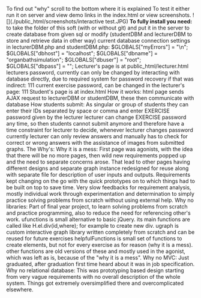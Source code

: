 To find out "why" scroll to the bottom where it is explained To test it either run it on server and view demo links in the index.html or view screenshots. ![](./public_html/screenshots/interactive test.JPG) **To fully install you need:** to take the folder of this soft (with or without git) and put it in the server to create database from given sql or modify (studentDBM and lecturerDBM to store and retrieve data in other way) current database connection settings in lecturerDBM.php and studentDBM.php: $GLOBALS["myErrors"] = "\n"; $GLOBALS["dbhost"] = "localhost"; $GLOBALS["dbname"] = "organbathsimulation"; $GLOBALS["dbuser"] = "root"; $GLOBALS["dbpass"] = ""; Lecturer's page is at public_html/lecturer.html lecturers password, currently can only be changed by interacting with database directly, due to required system for password recovery if that was indirect: 111 current exercise password, can be changed in the lecturer's page: 111 Student's page is at index.html How it works: html page sends AJAX request to lecturerDBM or studentDBM, these then communicate with database How students submit: As singular or group of students they can enter their IDs separated by space or comma and enter EXERCISE password given by the lecturer lecturer can change EXERCISE password any time, so then students cannot submit anymore and therefore have a time constraint for lecturer to decide, whenever lecturer changes password currently lecturer can only review answers and manually has to check for correct or wrong answers with the assistance of images from submitted graphs. The Why's: Why it is a mess: First page was agonists, with the idea that there will be no more pages, then wild new requirements popped up and the need to separate concerns arose. That lead to other pages having different designs and separate graph instance redesigned for reuse along with separate file for description of user inputs and outputs. Requirements kept changing on the go with the quick prototypes on to which things had to be built on top to save time. Very slow feedbacks for requirement analysis, mostly individual work through experimentation and determination to simply practice solving problems from scratch without using external help. Why no libraries: Part of final year project, to learn solving problems from scratch and practice programming, also to reduce the need for referencing other's work. ufunctions is small alternative to basic jQuery. its main functions are called like H.el.div(id,where); for example to create new div. ugraph is custom interactive graph library written completely from scratch and can be reused for future exercises helpfulFunctions is small set of functions to create elements, but not for every exercise as for reason (why it is a mess). other functions are old versions of these and mostly used in the agonist, which was left as is, because of the "why it is a mess". Why no MVC: Just graduated, after graduation first time heard about it was in job specification. Why no relational database: This was prototyping based design starting from very vague requirements with no overall description of the whole system. Things got extremely oversimplified there and overcomplicated elsewhere.
